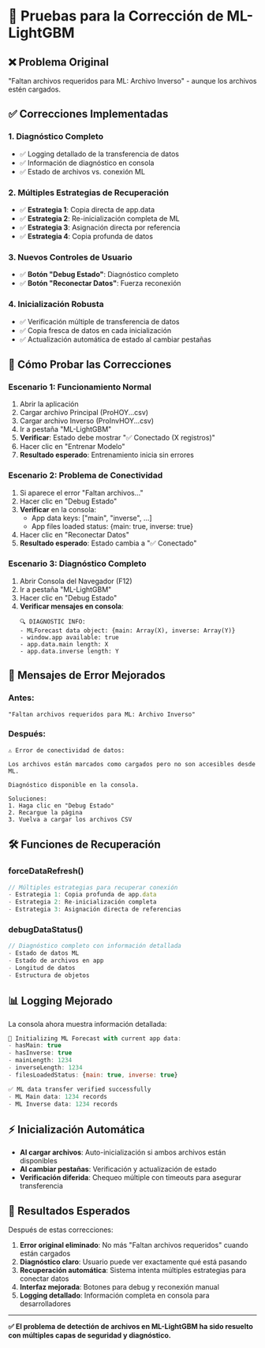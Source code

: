 # 🧪 Pruebas para la Corrección de ML-LightGBM

## ❌ **Problema Original**
"Faltan archivos requeridos para ML: Archivo Inverso" - aunque los archivos estén cargados.

## ✅ **Correcciones Implementadas**

### **1. Diagnóstico Completo**
- ✅ Logging detallado de la transferencia de datos
- ✅ Información de diagnóstico en consola
- ✅ Estado de archivos vs. conexión ML

### **2. Múltiples Estrategias de Recuperación**
- ✅ **Estrategia 1**: Copia directa de app.data
- ✅ **Estrategia 2**: Re-inicialización completa de ML
- ✅ **Estrategia 3**: Asignación directa por referencia
- ✅ **Estrategia 4**: Copia profunda de datos

### **3. Nuevos Controles de Usuario**
- ✅ **Botón "Debug Estado"**: Diagnóstico completo
- ✅ **Botón "Reconectar Datos"**: Fuerza reconexión

### **4. Inicialización Robusta**
- ✅ Verificación múltiple de transferencia de datos
- ✅ Copia fresca de datos en cada inicialización
- ✅ Actualización automática de estado al cambiar pestañas

## 🧪 **Cómo Probar las Correcciones**

### **Escenario 1: Funcionamiento Normal**
1. Abrir la aplicación
2. Cargar archivo Principal (ProHOY...csv)
3. Cargar archivo Inverso (ProInvHOY...csv)
4. Ir a pestaña "ML-LightGBM"
5. **Verificar**: Estado debe mostrar "✅ Conectado (X registros)"
6. Hacer clic en "Entrenar Modelo"
7. **Resultado esperado**: Entrenamiento inicia sin errores

### **Escenario 2: Problema de Conectividad**
1. Si aparece el error "Faltan archivos..."
2. Hacer clic en "Debug Estado"
3. **Verificar** en la consola:
   - App data keys: ["main", "inverse", ...]
   - App files loaded status: {main: true, inverse: true}
4. Hacer clic en "Reconectar Datos"
5. **Resultado esperado**: Estado cambia a "✅ Conectado"

### **Escenario 3: Diagnóstico Completo**
1. Abrir Consola del Navegador (F12)
2. Ir a pestaña "ML-LightGBM"
3. Hacer clic en "Debug Estado"
4. **Verificar mensajes en consola**:
   ```
   🔍 DIAGNOSTIC INFO:
   - MLForecast data object: {main: Array(X), inverse: Array(Y)}
   - window.app available: true
   - app.data.main length: X
   - app.data.inverse length: Y
   ```

## 🔧 **Mensajes de Error Mejorados**

### **Antes:**
```
"Faltan archivos requeridos para ML: Archivo Inverso"
```

### **Después:**
```
⚠️ Error de conectividad de datos:

Los archivos están marcados como cargados pero no son accesibles desde ML.

Diagnóstico disponible en la consola.

Soluciones:
1. Haga clic en "Debug Estado"  
2. Recargue la página
3. Vuelva a cargar los archivos CSV
```

## 🛠️ **Funciones de Recuperación**

### **forceDataRefresh()**
```javascript
// Múltiples estrategias para recuperar conexión
- Estrategia 1: Copia profunda de app.data
- Estrategia 2: Re-inicialización completa
- Estrategia 3: Asignación directa de referencias
```

### **debugDataStatus()**
```javascript
// Diagnóstico completo con información detallada
- Estado de datos ML
- Estado de archivos en app
- Longitud de datos
- Estructura de objetos
```

## 📊 **Logging Mejorado**

La consola ahora muestra información detallada:

```javascript
🔧 Initializing ML Forecast with current app data:
- hasMain: true
- hasInverse: true  
- mainLength: 1234
- inverseLength: 1234
- filesLoadedStatus: {main: true, inverse: true}

✅ ML data transfer verified successfully
- ML Main data: 1234 records
- ML Inverse data: 1234 records
```

## ⚡ **Inicialización Automática**

- **Al cargar archivos**: Auto-inicialización si ambos archivos están disponibles
- **Al cambiar pestañas**: Verificación y actualización de estado
- **Verificación diferida**: Chequeo múltiple con timeouts para asegurar transferencia

## 🎯 **Resultados Esperados**

Después de estas correcciones:

1. **Error original eliminado**: No más "Faltan archivos requeridos" cuando están cargados
2. **Diagnóstico claro**: Usuario puede ver exactamente qué está pasando
3. **Recuperación automática**: Sistema intenta múltiples estrategias para conectar datos
4. **Interfaz mejorada**: Botones para debug y reconexión manual
5. **Logging detallado**: Información completa en consola para desarrolladores

---

**✅ El problema de detectión de archivos en ML-LightGBM ha sido resuelto con múltiples capas de seguridad y diagnóstico.**